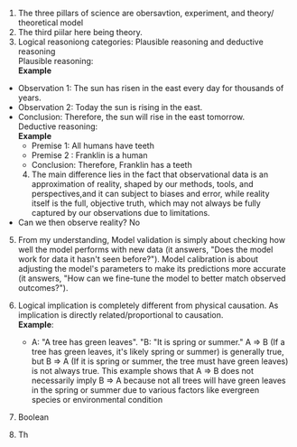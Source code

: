 1) The three pillars of science are obersavtion, experiment, and theory/ theoretical model
2) The third piilar here being theory.
3) Logical reasoniong categories: Plausible reasoning and deductive reasoning   
 Plausible reasoning:   
  **Example**
+ Observation 1: The sun has risen in the east every day for thousands of years.
+ Observation 2: Today the sun is rising in the east.
+ Conclusion: Therefore, the sun will rise in the east tomorrow.  
      Deductive reasoning:  
    **Example**
    + Premise 1:  All humans have teeth 
    + Premise 2 : Franklin is a human  
    + Conclusion: Therefore, Franklin has a teeth    
  4) The main difference lies in the fact that observational data is an approximation of reality, shaped by our methods, tools, and perspectives,and it can subject to biases and error, while reality itself is the full, objective truth, which may not always be fully captured by our observations due to limitations.
+  Can we then observe reality? No
  5)  From my understanding, Model validation is  simply about checking how well the model performs with new data (it answers, "Does the model work for data it hasn't seen before?").
Model calibration is about adjusting the model's parameters to make its predictions more accurate (it answers, "How can we fine-tune the model to better match observed outcomes?").



6) Logical implication is completely different from physical causation. As implication is directly related/proportional to causation.   
    **Example**:
   +  A: "A tree has green leaves". "B: "It is spring or summer."  A ⇒ B (If a tree has green leaves, it's likely spring or summer) is generally true, but B ⇒ A (If it is spring or summer, the tree must have green leaves) is not always true. This example shows that A ⇒ B does not necessarily imply B ⇒ A because not all trees will have green leaves in the spring or summer due to various factors like evergreen species or environmental condition
 7)  Boolean
 8)  Th
